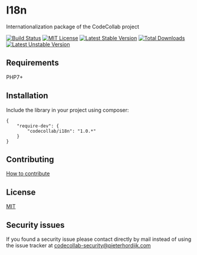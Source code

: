 # I18n

Internationalization package of the CodeCollab project

[![Build Status](https://travis-ci.org/CodeCollab/I18n.svg?branch=master)](https://travis-ci.org/CodeCollab/I18n) [![MIT License](https://img.shields.io/badge/license-MIT-blue.svg)](mit) [![Latest Stable Version](https://poser.pugx.org/codecollab/i18n/v/stable)](https://packagist.org/packages/codecollab/i18n) [![Total Downloads](https://poser.pugx.org/codecollab/i18n/downloads)](https://packagist.org/packages/codecollab/i18n) [![Latest Unstable Version](https://poser.pugx.org/codecollab/i18n/v/unstable)](https://packagist.org/packages/codecollab/i18n)

## Requirements

PHP7+

## Installation

Include the library in your project using composer:

    {
        "require-dev": {
            "codecollab/i18n": "1.0.*"
        }
    }

## Contributing

[How to contribute][contributing]

## License

[MIT][mit]

## Security issues

If you found a security issue please contact directly by mail instead of using the issue tracker at codecollab-security@pieterhordijk.com

[contributing]: https://github.com/CodeCollab/I18n/blob/master/CONTRIBUTING.md
[mit]: http://spdx.org/licenses/MIT
